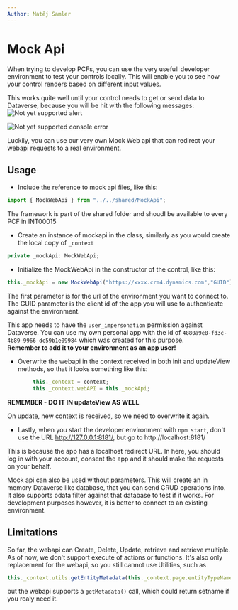 ```yaml
---
Author: Matěj Samler
---
```


# Mock Api

When trying to develop PCFs, you can use the very usefull developer environment to test your controls locally. This will enable you to see how your control renders based on different input values. 

This works quite well until your control needs to get or send data to Dataverse, because you will be hit with the following messages:  
![Not yet supported alert](/.attachments/Controls/notyetsupported.jpg)

![Not yet supported console error](/.attachments/Controls/notyetsupportedconsole.jpg)

Luckily, you can use our very own Mock Web api that can redirect your webapi requests to a real environment.

## Usage
- Include the reference to mock api files, like this:
```ts
import { MockWebApi } from "../../shared/MockApi";
```
The framework is part of the shared folder and shoudl be available to every PCF in INT00015   

- Create an instance of mockapi in the class, similarly as you would create the local copy of ```_context```
```ts
private _mockApi: MockWebApi;
```

- Initialize the MockWebApi in the constructor of the control, like this:
```ts
this._mockApi = new MockWebApi("https://xxxx.crm4.dynamics.com","GUID");
```
The first parameter is for the url of the environment you want to connect to. The GUID parameter is the client id of the app you will use to authenticate against the environment. 

This app needs to have the ```user_impersonation``` permission against Dataverse. You can use my own personal app with the id of ```4880a9e8-fd3c-4b89-9966-dc59b1e09984``` which was created for this purpose.  
**Remember to add it to your environment as an app user!**

- Overwrite the webapi in the context received in both init and updateView methods, so that it looks something like this: 
```ts
		this._context = context;
		this._context.webAPI = this._mockApi;
```

**REMEMBER - DO IT IN updateView AS WELL**

On update, new context is received, so we need to overwrite it again.

- Lastly, when you start the developer environment with ```npm start```, don't use the URL http://127.0.0.1:8181/, but go to http://localhost:8181/

This is because the app has a localhost redirect URL. In here, you should log in with your account, consent the app and it should make the requests on your behalf.

Mock api can also be used without parameters. This will create an in memory Dataverse like database, that you can send CRUD operations into. It also supports odata filter against that database to test if it works. For development purposes however, it is better to connect to an existing environment.

## Limitations
So far, the webapi can Create, Delete, Update, retrieve and retrieve multiple. As of now, we don't support execute of actions or functions. It's also only replacement for the webapi, so you still cannot use Utilities, such as 
```ts
this._context.utils.getEntityMetadata(this._context.page.entityTypeName)).EntitySetName
``` 
but the webapi supports a ```getMetadata()``` call, which could return setname if you realy need it.